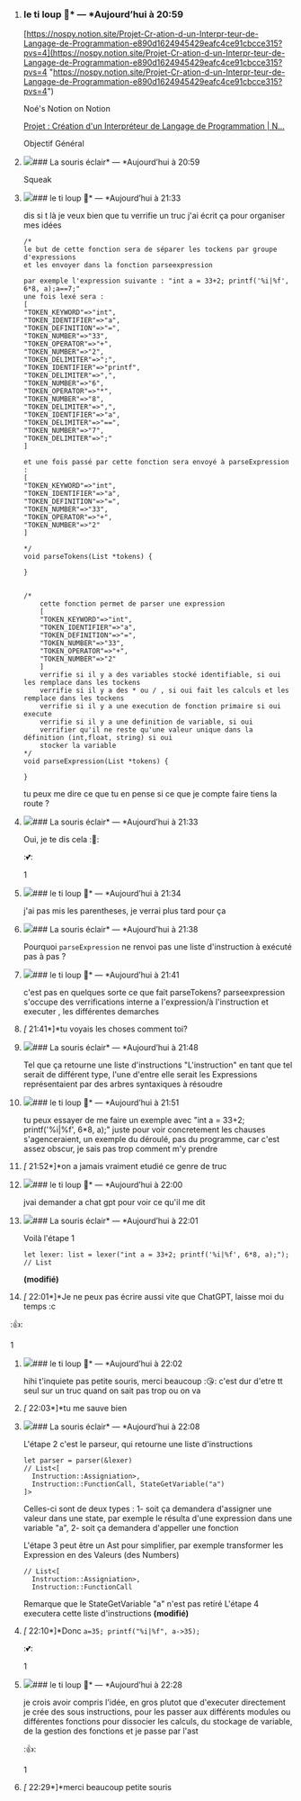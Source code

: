 1. ### le ti loup 🐺* — *Aujourd’hui à 20:59

   [https://nospy.notion.site/Projet-Cr-ation-d-un-Interpr-teur-de-Langage-de-Programmation-e890d1624945429eafc4ce91cbcce315?pvs=4](https://nospy.notion.site/Projet-Cr-ation-d-un-Interpr-teur-de-Langage-de-Programmation-e890d1624945429eafc4ce91cbcce315?pvs=4 "https://nospy.notion.site/Projet-Cr-ation-d-un-Interpr-teur-de-Langage-de-Programmation-e890d1624945429eafc4ce91cbcce315?pvs=4")

   Noé's Notion on Notion

   [Projet : Création d&#39;un Interpréteur de Langage de Programmation | N...](https://nospy.notion.site/Projet-Cr-ation-d-un-Interpr-teur-de-Langage-de-Programmation-e890d1624945429eafc4ce91cbcce315?pvs=4)

   Objectif Général
2. ![ ](https://cdn.discordapp.com/avatars/279012381965680640/5a7b0440a55b996873bcf80337f1fc35.webp?size=96)### La souris éclair* — *Aujourd’hui à 20:59

   Squeak
3. ![ ](https://cdn.discordapp.com/avatars/391710712373837826/a5c0c2012c85de983dd0f4a3a9b9d7cc.webp?size=96)### le ti loup 🐺* — *Aujourd’hui à 21:33

   dis si t là je veux bien que tu verrifie un truc
   j'ai écrit ça pour organiser mes idées

   <pre><div class="codeContainer_f8f345"><code class="scrollbarGhostHairline_c858ce scrollbar_c858ce hljs c">/*
   le but de cette fonction sera de séparer les tockens par groupe d'expressions 
   et les envoyer dans la fonction parseexpression

   par exemple l'expression suivante : "int a = 33+2; printf('%i|%f', 6*8, a);a==7;"
   une fois lexé sera : 
   [
   "TOKEN_KEYWORD"=>"int",
   "TOKEN_IDENTIFIER"=>"a",
   "TOKEN_DEFINITION"=>"=",
   "TOKEN_NUMBER"=>"33",
   "TOKEN_OPERATOR"=>"+",
   "TOKEN_NUMBER"=>"2",
   "TOKEN_DELIMITER"=>";",
   "TOKEN_IDENTIFIER"=>"printf",
   "TOKEN_DELIMITER"=>",",
   "TOKEN_NUMBER"=>"6",
   "TOKEN_OPERATOR"=>"*",
   "TOKEN_NUMBER"=>"8",
   "TOKEN_DELIMITER"=>",",
   "TOKEN_IDENTIFIER"=>"a",
   "TOKEN_DELIMITER"=>"==",
   "TOKEN_NUMBER"=>"7",
   "TOKEN_DELIMITER"=>";"
   ]

   et une fois passé par cette fonction sera envoyé à parseExpression :
   [
   "TOKEN_KEYWORD"=>"int",
   "TOKEN_IDENTIFIER"=>"a",
   "TOKEN_DEFINITION"=>"=",
   "TOKEN_NUMBER"=>"33",
   "TOKEN_OPERATOR"=>"+",
   "TOKEN_NUMBER"=>"2"
   ]

   */
   void parseTokens(List *tokens) {

   }


   /*
       cette fonction permet de parser une expression
       [
       "TOKEN_KEYWORD"=>"int",
       "TOKEN_IDENTIFIER"=>"a",
       "TOKEN_DEFINITION"=>"=",
       "TOKEN_NUMBER"=>"33",
       "TOKEN_OPERATOR"=>"+",
       "TOKEN_NUMBER"=>"2"
       ]
       verrifie si il y a des variables stocké identifiable, si oui les remplace dans les tockens
       verrifie si il y a des * ou / , si oui fait les calculs et les remplace dans les tockens
       verrifie si il y a une execution de fonction primaire si oui execute
       verrifie si il y a une definition de variable, si oui 
       verrifier qu'il ne reste qu'une valeur unique dans la définition (int,float, string) si oui
       stocker la variable
   */
   void parseExpression(List *tokens) {

   }</code></div></pre>

   tu peux me dire ce que tu en pense si ce que je compte faire tiens la route ?
4. ![ ](https://cdn.discordapp.com/avatars/279012381965680640/5a7b0440a55b996873bcf80337f1fc35.webp?size=96)### La souris éclair* — *Aujourd’hui à 21:33

   Oui, je te dis cela :🙂:

   :💕:

   1
5. ![ ](https://cdn.discordapp.com/avatars/391710712373837826/a5c0c2012c85de983dd0f4a3a9b9d7cc.webp?size=96)### le ti loup 🐺* — *Aujourd’hui à 21:34

   j'ai pas mis les parentheses, je verrai plus tard pour ça
6. ![ ](https://cdn.discordapp.com/avatars/279012381965680640/5a7b0440a55b996873bcf80337f1fc35.webp?size=96)### La souris éclair* — *Aujourd’hui à 21:38

   Pourquoi `parseExpression` ne renvoi pas une liste d'instruction à exécuté pas à pas ?
7. ![ ](https://cdn.discordapp.com/avatars/391710712373837826/a5c0c2012c85de983dd0f4a3a9b9d7cc.webp?size=96)### le ti loup 🐺* — *Aujourd’hui à 21:41

   c'est pas en quelques sorte ce que fait parseTokens? parseexpression s'occupe des verrifications interne a l'expression/à l'instruction et executer , les différentes demarches
8. *[* 21:41*]*tu voyais les choses comment toi?
9. ![ ](https://cdn.discordapp.com/avatars/279012381965680640/5a7b0440a55b996873bcf80337f1fc35.webp?size=96)### La souris éclair* — *Aujourd’hui à 21:48

   Tel que ça retourne une liste d'instructions
   "L'instruction" en tant que tel serait de différent type, l'une d'entre elle serait les Expressions représentaient par des arbres syntaxiques à résoudre
10. ![ ](https://cdn.discordapp.com/avatars/391710712373837826/a5c0c2012c85de983dd0f4a3a9b9d7cc.webp?size=96)### le ti loup 🐺* — *Aujourd’hui à 21:51

    tu peux essayer de me faire un exemple avec "int a = 33+2; printf('%i|%f', 6*8, a);" juste pour voir concretement les chauses s'agenceraient, un exemple du déroulé, pas du programme, car c'est assez obscur, je sais pas trop comment m'y prendre
11. *[* 21:52*]*on a jamais vraiment etudié ce genre de truc
12. ![ ](https://cdn.discordapp.com/avatars/391710712373837826/a5c0c2012c85de983dd0f4a3a9b9d7cc.webp?size=96)### le ti loup 🐺* — *Aujourd’hui à 22:00

    jvai demander a chat gpt pour voir ce qu'il me dit
13. ![ ](https://cdn.discordapp.com/avatars/279012381965680640/5a7b0440a55b996873bcf80337f1fc35.webp?size=96)### La souris éclair* — *Aujourd’hui à 22:01

    Voilà l'étape 1

    <pre><div class="codeContainer_f8f345"><code class="scrollbarGhostHairline_c858ce scrollbar_c858ce hljs">let lexer: list<Token> = lexer("int a = 33+2; printf('%i|%f', 6*8, a);");
    // List<EnumType::Int, Variable(Value="a"), EnumOperator::Equal, Number(Value=33), EnumExpressionOperator, EnumExpressionOperator::Add Number(Value=2), CommonPoint, EnumBeginFunctionPrintF, String(Value='%i|%f'), Number(Value=6), EnumExpressionOperator::Mul, Number(Value=8), Variable(Value="a"), EnumEndFunction, CommonPoint></code></div></pre>

    **(modifié)**
14. *[* 22:01*]*Je ne peux pas écrire aussi vite que ChatGPT, laisse moi du temps :c

   :👍:

   1

1. ![ ](https://cdn.discordapp.com/avatars/391710712373837826/a5c0c2012c85de983dd0f4a3a9b9d7cc.webp?size=96)### le ti loup 🐺* — *Aujourd’hui à 22:02

   hihi t'inquiete pas petite souris, merci beaucoup :😘: c'est dur d'etre tt seul sur un truc quand on sait pas trop ou on va
2. *[* 22:03*]*tu me sauve bien
3. ![ ](https://cdn.discordapp.com/avatars/279012381965680640/5a7b0440a55b996873bcf80337f1fc35.webp?size=96)### La souris éclair* — *Aujourd’hui à 22:08

   L'étape 2 c'est le parseur, qui retourne une liste d'instructions

   <pre><div class="codeContainer_f8f345"><code class="scrollbarGhostHairline_c858ce scrollbar_c858ce hljs">let parser = parser(&lexer)
   // List<[
     Instruction::Assigniation<EnumType::Int, Variable(Value="a"), Expression<EnumOperator::Equal, Number(Value=33), EnumExpressionOperator::Add Number(Value=2)>>,
     Instruction::FunctionCall<EnumFunctionPrintF, String(Value='%i|%f'), Expression<Number(Value=6), EnumExpressionOperator::Mul, Number(Value=8)>, StateGetVariable("a")
   ]></code></div></pre>

   Celles-ci sont de deux types :
   1- soit ça demandera d'assigner une valeur dans une state, par exemple le résulta d'une expression dans une variable "a",
   2- soit ça demandera d'appeller une fonction

   L'étape 3 peut être un Ast pour simplifier, par exemple transformer les Expression en des Valeurs (des Numbers)

   <pre><div class="codeContainer_f8f345"><code class="scrollbarGhostHairline_c858ce scrollbar_c858ce hljs">// List<[
     Instruction::Assigniation<EnumType::Int, Variable(Value="a"), Expression<EnumOperator::Equal, Number(Value=33), EnumExpressionOperator::Equal Number(Value=35)>>,
     Instruction::FunctionCall<EnumFunctionPrintF, String(Value='%i|%f'), Number(Value=48), StateGetVariable("a")
   ]></code></div></pre>

   Remarque que le StateGetVariable "a" n'est pas retiré
   L'étape 4 executera cette liste d'instructions **(modifié)**
4. *[* 22:10*]*Donc `a=35; printf("%i|%f", a->35);`

   :💕:

   1

1. ![ ](https://cdn.discordapp.com/avatars/391710712373837826/a5c0c2012c85de983dd0f4a3a9b9d7cc.webp?size=96)### le ti loup 🐺* — *Aujourd’hui à 22:28

   je crois avoir compris l'idée, en gros plutot que d'executer directement je crée des sous instructions, pour les passer aux différents modules ou différentes fonctions pour dissocier les calculs, du stockage de variable, de la gestion des fonctions et je passe par l'ast

   :👍:

   1
2. *[* 22:29*]*merci beaucoup petite souris
